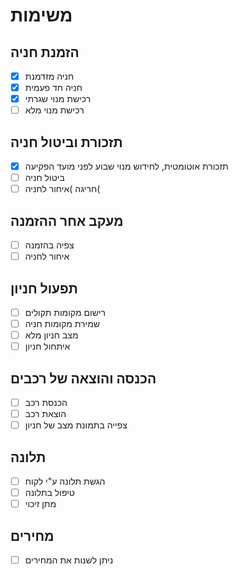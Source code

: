 # משימות
## הזמנת חניה
 * [X] חניה מזדמנת
 * [X] חניה חד פעמית
 * [X] רכישת מנוי שגרתי
 * [ ] רכישת מנוי מלא

## תזכורת וביטול חניה
 * [X] תזכורת אוטומטית, לחידוש
מנוי שבוע לפני מועד
הפקיעה
 * [ ] ביטול חניה
 * [ ] חריגה )איחור לחניה(

## מעקב אחר ההזמנה
 * [ ] צפיה בהזמנה
 * [ ] איחור לחניה

## תפעול חניון
 * [ ] רישום מקומות תקולים
 * [ ] שמירת מקומות חניה
 * [ ] מצב חניון מלא
 * [ ] איתחול חניון

## הכנסה והוצאה של רכבים
 * [ ] הכנסת רכב
 * [ ] הוצאת רכב
 * [ ] צפייה בתמונת מצב של חניון

## תלונה
 * [ ] הגשת תלונה ע"י לקוח
 * [ ] טיפול בתלונה
 * [ ] מתן זיכוי

## מחירים
* [ ] ניתן לשנות את המחירים
